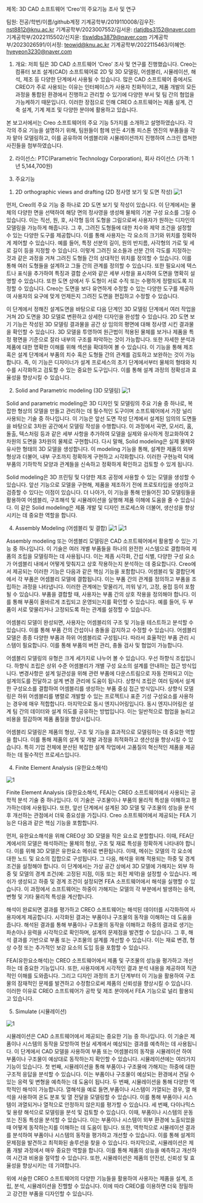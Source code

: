 제목: 3D CAD 소프트웨어 ‘Creo’의 주요기능 조사 및 연구

팀원: 전공/학번/이름/github계정
기계공학부/2019110008/김우진: nst8812@knu.ac.kr
기계공학부/2023007552/김서윤: rlatjdbs3152@naver.com
기계공학부/2022115502/신지윤: tlswldbs3879@naver.com
기계공학부/2023026591/이서정: teowjd@knu.ac.kr
기계공학부/2022115463/이혜연: hyeyeon3230@naver.com

1. 개요: 저희 팀은 3D CAD 소프트웨어 ‘Creo’ 조사 및 연구를 진행했습니다. Creo는 컴퓨터 보조 설계(CAD) 소프트웨어로 2D 및 3D 모델링, 어셈블리, 시뮬레이션, 해석, 제조 등 다양한 단계에서 사용될 수 있습니다. 많은 CAD 소프트웨어 중에서도 CREO가 주로 사용되는 이유는 인터페이스가 사용자 친화적이고, 제품 개발의 모든 과정을 통합된 환경에서 진행하고 관리할 수 있기에 다양한 부서 및 팀 간의 협업을 가능케하기 때문입니다. 이러한 장점으로 인해 CREO 소프트웨어는 제품 설계, 건축 설계, 기계 제조 및 다양한 분야에 활용하고 있습니다.
   
 본 보고서에서는 Creo 소프트웨어의 주요 기능 5가지를 소개하고 설명하였습니다. 각각의 주요 기능을 설명하기 위해, 팀원들이 함께 만든 4기통 피스톤 엔진의 부품들을 각자 맡아 모델링하고, 이를 공유하여 어셈블리와 시뮬레이션까지 진행하여 스크린 캡쳐한 사진들을 첨부하였습니다.

2. 라이선스: PTC(Parametric Technology Corporation), 회사 라이선스 (가격: 1년 5,144,700원)

3. 주요기능

1) 2D orthographic views and drafting (2D 정사영 보기 및 도면 작성)
![1](https://github.com/woojinzzz/oss_new/blob/main/images/1.JPG?raw=true)

 먼저, Creo의 주요 기능 중 하나로 2D 도면 보기 및 작성이 있습니다. 이 단계에서는 물체의 다양한 면을 선택하여 해당 면의 정사영을 생성해 물체의 기본 구성 요소를 그릴 수 있습니다. 이는 직선, 원, 호, 사각형 등의 도형을 그림으로써 사용자가 원하는 디자인의 모델링을 가능하게 해줍니다. 그 후, 그려진 도형들에 대한 치수와 제약 조건을 설정할 수 있는 다양한 도구를 제공합니다. 이를 통해 사용자는 각 요소의 크기와 위치를 정확하게 제어할 수 있습니다. 예를 들어, 특정 선분의 길이, 원의 반지름, 사각형의 가로 및 세로 길이 등을 지정할 수 있습니다. 이렇게 그려진 요소들과 선분 간의 각도를 지정하는 것과 같은 과정을 거쳐 그려진 도형들 간의 상대적인 위치를 정의할 수 있습니다. 이를 통해 여러 도형들을 설계하고 그들 간의 관계를 정의할 수 있습니다. 또한 필요시에 텍스트나 표식을 추가하여 특징과 결합 순서와 같은 세부 사항을 표시하여 도면을 명확히 설명할 수 있습니다. 또한 도면 상에서 두 도형이 서로 수직 또는 수평하게 정렬되도록 지정할 수 있습니다. Creo는 도면을 보다 유연하게 수정할 수 있는 다양한 도구를 제공하여 사용자의 요구에 맞게 언제든지 그려진 도면을 편집하고 수정할 수 있습니다. 
 
 이 단계에서 정해진 설계도면을 바탕으로 다음 단계인 3D 모델링 단계에서 여러 작업을 거쳐 2D 도면을 3D 모델로 변환하고 상세한 디자인을 완성할 수 있습니다. 2D 도면 보기 기능은 작성된 3D 모델링 결과물을 공간 상 임의의 평면에 대해 정사영 시킨 결과물을 확인할 수 있습니다. 3D 모델을 투영하여 원근법이 적용된 물체를 보거나 제품을 특정 평면을 기준으로 잘라 내부의 구조를 파악하는 것이 가능합니다. 또한 자세한 분석과 제품에 대한 명확한 이해를 위해 섹션을 확대하여 볼 수 있습니다. 이 기능을 통해 제조 혹은 설계 단계에서 부품의 치수 혹은 도형들 간의 관계를 검토하고 보완하는 것이 가능합니다. 즉, 이 기능은 디자이너가 설계 프로세스의 초기 단계에서부터 물체의 형태와 치수를 시각화하고 검토할 수 있는 중요한 도구입니다. 이를 통해 설계 과정의 정확성과 효율성을 향상시킬 수 있습니다.

2) Solid and Parametric modeling (3D 모델링)
![1](https://github.com/woojinzzz/oss_new/blob/main/images/2.JPG?raw=true)

 ﻿Solid and parametric modeling은 3D 디자인 및 모델링의 주요 기술 중 하나로, 복잡한 형상의 모델을 만들고 관리하는 데 필수적인 도구이며 소프트웨어에서 가장 널리 사용되는 기술 중 하나입니다. 이 기능은 앞선 도면 작성 단계에서 설계된 임의의 도면들을 바탕으로 3차원 공간에서 모델링 작성을 수행합니다. 이 과정에서 곡면, 모서리, 홈, 돌출, 텍스처링 등과 같은 세부 사항을 추가하여 모델을 실제와 유사하게 정교화하여 2차원의 도면을 3차원의 물체로 구현합니다. 다시 말해, Solid modeling은 실제 물체와 유사한 형태의 3D 모델을 생성합니다. 이 modeling 기능을 통해, 설계한 제품의 외부 형상과 더불어, 내부 구조까지 정확하게 구현하고 시각화합니다. 이러한 구현능력 덕에 부품의 기하학적 모양과 관계들을 신속하고 정확하게 확인하고 검토할 수 있게 됩니다. 
  
 Solid modeling은 3D 프린팅 및 다양한 제조 공정에 사용할 수 있는 모델을 생성할 수 있습니다. 앞선 기능으로 모델을 구현해, 제품을 제조하기 전에 프로토타입을 생성하고 검증할 수 있다는 이점이 있습니다. 더 나아가, 이 기능을 통해 만들어진 3D 모델링들을 활용하여 어셈블리, 구조해석 및 시뮬레이션을 실행해 제품 이해에 도움을 줄 수 있습니다. 이 같은 Solid modeling은 제품 개발 및 디자인 프로세스와 더불어, 생산성을 향상시키는 데 중요한 역할을 합니다.

4) Assembly Modeling (어셈블리 및 결합)
![1](https://github.com/woojinzzz/oss_new/blob/main/images/3.JPG?raw=true)
![1](https://github.com/woojinzzz/oss_new/blob/main/images/4.JPG?raw=true)

 Assembly modeling 또는 어셈블리 모델링은 CAD 소프트웨어에서 활용할 수 있는 기능 중 하나입니다. 이 기술은 여러 개별 부품들을 하나의 완전한 시스템으로 결합하여 제품의 조립을 모델링하는 데 사용됩니다. 이는 제픔 시각화, 간섭 식별, 다양한 구성 요소가 어셈블리 내에서 어떻게 맞춰지고 상호 작용하는지 분석하는 데 중요합니다. Creo에서 제공되는 이러한 기능은 다음과 같은 핵심 기능을 포함합니다.
어셈블리 및 결합단계에서 각 부품은 어셈블리 모델에 결합됩니다. 이는 부품 간의 관계를 정의하고 부품을 조립하는 과정을 나타냅니다. 이러한 관계에는 맞물리기, 끼워 넣기, 고정, 용접 등이 포함될 수 있습니다. 부품을 결합할 때, 사용자는 부품 간의 상호 작용을 정의해야 합니다. 이를 통해 부품이 올바르게 조립되고 운영되는지를 확인할 수 있습니다. 예를 들어, 두 부품이 서로 맞물리거나 고정되도록 하는 관계를 설정할 수 있습니다.

 어셈블리 모델이 완성되면, 사용자는 어셈블리의 구조 및 기능을 테스트하고 분석할 수 있습니다. 이를 통해 부품 간의 간섭이나 충돌을 감지하고 수정할 수 있습니다. 어셈블리 모델은 종종 다양한 부품과 하위 어셈블리로 구성됩니다. 따라서 효율적인 부품 관리 시스템이 필요합니다. 이를 통해 부품의 버전 관리, 충돌 검사 및 협업이 가능합니다.
 
 어셈블리 모델링의 유형은 크게 세가지로 나누어 볼 수 있습니다. 우선 하향식 조립입니다. 하향식 조립은 상위 수준 어셈블리가 개별 구성 요소의 설계를 안내하는 접근 방식입니다. 변경사항은 설계 일관성을 위해 관련 부품에 다운스트림으로 자동 전파되고  이는 설계의도를 전달하고 설계 변경 관리에 도움이 됩니다. 상향식 조립은 여러 팀에서 설계한 구성요소를 결합하여 어셈블리를 생성하는 부품 중심 접근 방식입니다. 상향식 모델링은 하위 어셈블리를 병렬로 개발할 수 있는 프로젝트나 표준 기성 구성요소를 사용하는 경우에 매우 적합합니다. 마지막으로 동시 엔지니어링입니다. 동시 엔지니어링은 설계 팀 간의 데이터와 설계 의도를 공유하는 방법입니다. 이는 일반적으로 협업을 늘리고 비용을 절감하며 제품 품질을 향상시킵니다. 
 
 어셈블리 모델링은 제품의 형상, 구조 및 기능을 효과적으로 모델링하는 데 중요한 역할을 합니다. 이를 통해 제품의 설계 및 개발 과정을 최적화하고 생산성을 향상시킬 수 있습니다. 특히 기업 전체에 분산된 복잡한 설계 작업에서 고품질의 혁신적인 제품을 제공하는 데 필수적인 프로세스입니다.

4) Finite Element Analysis (유한요소해석)

![1](https://github.com/woojinzzz/oss_new/blob/main/images/6.JPG?raw=true)

 Finite Element Analysis (유한요소해석, FEA)는 CREO 소프트웨어에서 사용되는 공학적 분석 기술 중 하나입니다. 이 기술은 구조물이나 부품의 물리적 특성을 이해하고 평가하는데에 사용됩니다. 또한, 앞선 단계에서 설계된 3D 모델 및 구조물의 성능을 분석 후 개선하는 관점에서 더욱 중요성을 가집니다. Creo 소프트웨어에서 제공되는 FEA 기능은 다음과 같은 핵심 기능을 포함합니다. 
 
 먼저, 유한요소해석을 위해 CREO상 3D 모델을 작은 요소로 분할합니다. 이때, FEA단계에서의 모델은 해석하려는 물체의 형상, 구조 및 재료 특성을 정확하게 나타내야 합니다. 이를 위해 3D 모델은 유한요소 메쉬로 변환됩니다. 이때, 메쉬는 모델의 각 요소에 대한 노드 및 요소의 집합으로 구성됩니다. 그 다음, 해석을 위해 적용되는 하중 및 경계 조건을 설정해야 합니다. 이 단계에서는 가상 공간 상에서 3D 모델에 가해지는 외부 하중 및 모델의 경계 조건(예: 고정된 지점, 이동 또는 회전 제약)을 설정할 수 있습니다. 메쉬가 생성되고 하중 및 경계 조건이 설정되면 FEA 소프트웨어에서 해석을 실행할 수 있습니다. 이 과정에서 소프트웨어는 하중이 가해지는 모델의 각 부분에서 발생하는 응력, 변형 및 기타 물리적 특성을 계산합니다.
 
 해석이 완료되면 결과를 평가하고 CREO 소프트웨어는 해석된 데이터를 시각화하여 사용자에게 제공합니다. 시각화된 결과는 부품이나 구조물의 동작을 이해하는 데 도움을 줍니다. 해석된 결과를 통해 부품이나 구조물의 동작을 이해하고 하중의 결과로 생기는 파손이나 응력을 시각적으로 확인하며, 설계의 문제점을 발견할 수 있습니다. 그 후, 해석 결과를 기반으로 부품 또는 구조물의 설계를 개선할 수 있습니다. 이는 재료 변경, 형상 수정 또는 추가적인 보강 요소의 도입 등을 포함할 수 있습니다. 

 FEA(유한요소해석)는 CREO 소프트웨어에서 제품 및 구조물의 성능을 평가하고 개선하는 데 중요한 기능입니다. 또한, 사용자에게 시각적인 결과 분석 내용을 제공하여 직관적인 이해를 도와줍니다. 그리고 디자인 과정의 초기 단계부터 이 기능을 활용하여 구조물의 잠재적인 문제를 발견하고 수정함으로써 제품의 신뢰성을 향상시킬 수 있습니다. 이러한 이유로 CREO 소프트웨어가 공학 및 제조 분야에서 FEA 기능으로 널리 활용되고 있습니다.

5) Simulate (시뮬레이션)

![1](https://github.com/woojinzzz/oss_new/blob/main/images/5.JPG?raw=true)

 시뮬레이션은 CAD 소프트웨어에서 제공되는 중요한 기능 중 하나입니다. 이 기술은 제품이나 시스템의 동작을 모방하여 현실 세계에서 예상되는 결과를 예측하는 데 사용됩니다. 이 단계에서 CAD 모델을 사용하여 부품 또는 어셈블리의 동작을 시뮬레이션 하여 부품이나 구조물이 예상대로 동작하는지 확인할 수 있습니다.
 시뮬레이션에는 여러가지 기능이 있습니다. 첫 번째, 시뮬레이션을 통해 부품이나 구조물에 가해지는 하중에 대한 구조적 응답을 분석할 수 있습니다. 이는 부품이나 구조물이 예상되는 환경에서 견딜 수 있는 응력 및 변형을 예측하는 데 도움이 됩니다. 두 번째, 시뮬레이션을 통해 다양한 역학적인 해석이 가능합니다. 열해석을 예로 들면,부품이나 시스템이 가열되는 경우, 열 해석을 사용하여 온도 분포 및 열 전달을 모델링할 수 있습니다. 이를 통해 부품이나 시스템이 과열되거나 열적으로 안정하지 않은지를 평가할 수 있습니다. 세 번째, 다이나믹스 및 용량 해석으로 모델링을 분석 및 검토할 수 있습니다. 이때, 부품이나 시스템의 운동 또는 진동 특성을 분석할 수 있습니다. 이는 부품이나 시스템이 외부 환경에 노출되었을 때 어떻게 동작하는지를 이해하는 데 도움이 됩니다. 또한, 역학적으로 시뮬레이션 결과를 분석하여 부품이나 시스템의 동작을 평가하고 개선할 수 있습니다. 이를 통해 설계의 문제점을 발견하고 최적화된 솔루션을 찾을 수 있습니다. 마지막으로, 시뮬레이션은 제품 개발 과정에서 매우 중요한 역할을 합니다. 이를 통해 제품의 성능을 예측하고 개선하여 시간과 비용을 절약할 수 있습니다. 또한, 시뮬레이션은 제품의 안전성, 신뢰성 및 효율성을 향상시키는 데 기여합니다.

 위에 서술한 CREO 소프트웨어의 다양한 기능들을 활용하여 사용자는 제품을 설계, 조립, 분석, 시뮬레이션을 진핼할 수 있습니다. 이에 따라 CREO를 이용하면 더욱 정밀하고 강건한 부품을 디자인할 수 있습니다.
